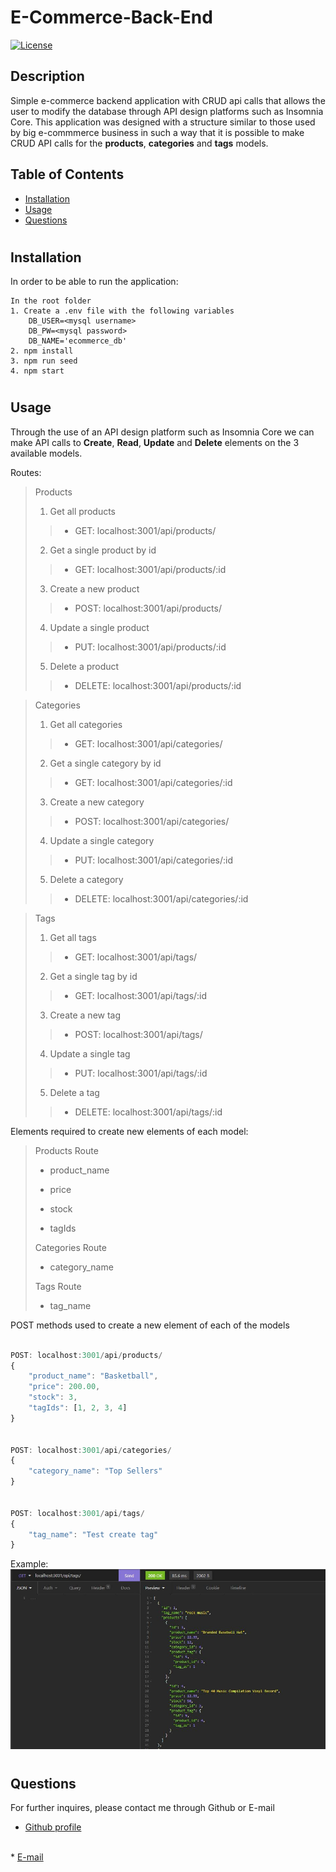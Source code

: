# E-Commerce-Back-End
[![License](https://img.shields.io/badge/license-MIT-green) ](https://img.shields.io/badge/license-MIT-green)

## Description
Simple e-commerce backend application with CRUD api calls that allows the user to modify the database through API design platforms such as Insomnia Core. This application was designed with a structure similar to those used by big e-commmerce business in such a way that it is possible to make CRUD API calls for the **products**, **categories** and **tags** models.

## Table of Contents
<!-- - [Live URL](#live-url) -->
- [Installation](#installation)
- [Usage](#usage)
- [Questions](#questions)

# 
## Installation
In order to be able to run the application:

    In the root folder
    1. Create a .env file with the following variables
        DB_USER=<mysql username>
        DB_PW=<mysql password>
        DB_NAME='ecommerce_db'
    2. npm install
    3. npm run seed
    4. npm start

# 
## Usage
Through the use of an API design platform such as Insomnia Core we can make API calls to **Create**, **Read**, **Update** and **Delete** elements on the 3 available models.

Routes:
> Products
>
>1. Get all products
>
>>* GET: localhost:3001/api/products/
>
>2. Get a single product by id
>
>>* GET: localhost:3001/api/products/:id
>
>3. Create a new product
>
>>* POST: localhost:3001/api/products/
>
>4. Update a single product
>
>>* PUT: localhost:3001/api/products/:id
>
>5. Delete a product
>
>>* DELETE: localhost:3001/api/products/:id

> Categories
>
>1. Get all categories
>
>>* GET: localhost:3001/api/categories/
>
>2. Get a single category by id
>
>>* GET: localhost:3001/api/categories/:id
>
>3. Create a new category
>
>>* POST: localhost:3001/api/categories/
>
>4. Update a single category
>
>>* PUT: localhost:3001/api/categories/:id
>
>5. Delete a category
>
>>* DELETE: localhost:3001/api/categories/:id

> Tags
>
>1. Get all tags
>
>>* GET: localhost:3001/api/tags/
>
>2. Get a single tag by id
>
>>* GET: localhost:3001/api/tags/:id
>
>3. Create a new tag
>
>>* POST: localhost:3001/api/tags/
>
>4. Update a single tag
>
>>* PUT: localhost:3001/api/tags/:id
>
>5. Delete a tag
>
>>* DELETE: localhost:3001/api/tags/:id

Elements required to create new elements of each model:
>Products Route
>
>* product_name
>
>* price
>
>* stock
>
>* tagIds
>
>Categories Route
>
>* category_name
>
>Tags Route
>
>* tag_name

POST methods used to create a new element of each of the models
```javascript

POST: localhost:3001/api/products/
{
    "product_name": "Basketball",
    "price": 200.00,
    "stock": 3,
    "tagIds": [1, 2, 3, 4]
}


POST: localhost:3001/api/categories/
{
    "category_name": "Top Sellers"
}


POST: localhost:3001/api/tags/
{
	"tag_name": "Test create tag"
}

```

Example:
![API tags Image](/assets/images/api-tags.JPG "API Tags")

<!-- ## Live URL -->
# 
## Questions
For further inquires, please contact me through Github or E-mail
* [Github profile](https://github.com/Erickcc)
<br>
* <a href="mailto:Erick@erick.com">E-mail</a>
